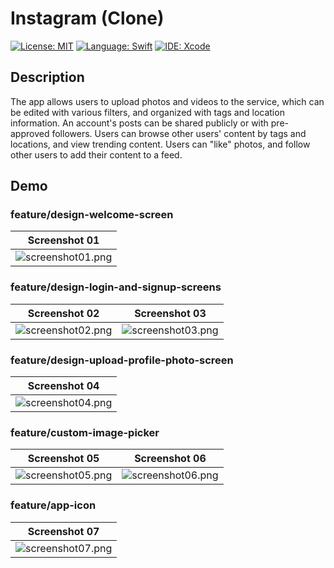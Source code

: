 # Instagram (Clone)
[![License: MIT](https://img.shields.io/badge/License-MIT-yellow.svg)](https://opensource.org/licenses/MIT)
[![Language: Swift](https://img.shields.io/badge/Language-Swift-red.svg)](https://swift.org/blog/)
[![IDE: Xcode](https://img.shields.io/badge/IDE-Xcode%2010.3-blue.svg)](https://developer.apple.com/xcode/)

## Description
The app allows users to upload photos and videos to the service, which can be edited with various filters, and organized with tags and location information. An account's posts can be shared publicly or with pre-approved followers. Users can browse other users' content by tags and locations, and view trending content. Users can "like" photos, and follow other users to add their content to a feed.

## Demo
### feature/design-welcome-screen
| Screenshot 01 |
| ------------- |
| ![screenshot01.png](.screenshots/screenshot01.png) |

### feature/design-login-and-signup-screens
| Screenshot 02 | Screenshot 03 |
| ------------- | ------------- |
| ![screenshot02.png](.screenshots/screenshot02.png) | ![screenshot03.png](.screenshots/screenshot03.png) |

### feature/design-upload-profile-photo-screen
| Screenshot 04 |
| ------------- |
| ![screenshot04.png](.screenshots/screenshot04.png) |

### feature/custom-image-picker
| Screenshot 05 | Screenshot 06 |
| ------------- | ------------- |
| ![screenshot05.png](.screenshots/screenshot05.png) | ![screenshot06.png](.screenshots/screenshot06.png) |

### feature/app-icon
| Screenshot 07 |
| ------------- |
| ![screenshot07.png](.screenshots/screenshot07.png) |